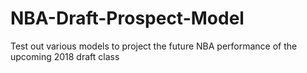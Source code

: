 # NBA-Draft-Prospect-Model
Test out various models to project the future NBA performance of the upcoming 2018 draft class
